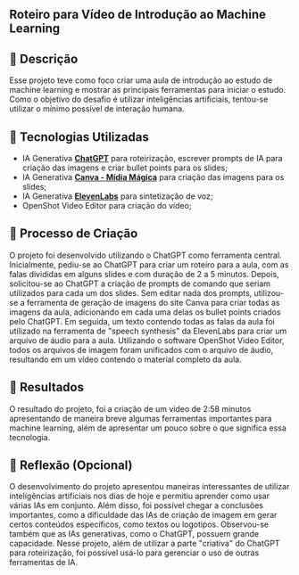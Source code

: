 ## Roteiro para Vídeo de Introdução ao Machine Learning

## 📒 Descrição
Esse projeto teve como foco criar uma aula de introdução ao estudo de machine learning e mostrar as principais ferramentas para iniciar o estudo.
Como o objetivo do desafio é utilizar inteligências artificiais, tentou-se utilizar o mínimo possível de interação humana.

## 🤖 Tecnologias Utilizadas
- IA Generativa **[ChatGPT](https://chat.openai.com)** para roteirização, escrever prompts de IA para criação das imagens e criar bullet points para os slides;
- IA Generativa **[Canva - Mídia Mágica](https://canva.com)** para criação das imagens para os slides;
- IA Generativa **[ElevenLabs](https://www.elevenlabs.io)** para sintetização de voz;
- OpenShot Video Editor para criação do vídeo;

## 🧐 Processo de Criação
O projeto foi desenvolvido utilizando o ChatGPT como ferramenta central. Inicialmente, pediu-se ao ChatGPT para criar um roteiro para a aula, com as falas divididas em alguns slides e com duração de 2 a 5 minutos. Depois, solicitou-se ao ChatGPT a criação de prompts de comando que seriam utilizados para cada um dos slides. Sem editar nada dos prompts, utilizou-se a ferramenta de geração de imagens do site Canva para criar todas as imagens da aula, adicionando em cada uma delas os bullet points criados pelo ChatGPT. Em seguida, um texto contendo todas as falas da aula foi utilizado na ferramenta de "speech synthesis" da ElevenLabs para criar um arquivo de áudio para a aula. Utilizando o software OpenShot Video Editor, todos os arquivos de imagem foram unificados com o arquivo de áudio, resultando em um vídeo contendo o material completo da aula.

## 🚀 Resultados
O resultado do projeto, foi a criação de um video de 2:58 minutos apresentando de maneira breve algumas ferramentas importantes para machine learning, além de apresentar um pouco sobre o que significa essa tecnologia.

## 💭 Reflexão (Opcional)
O desenvolvimento do projeto apresentou maneiras interessantes de utilizar inteligências artificiais nos dias de hoje e permitiu aprender como usar várias IAs em conjunto. Além disso, foi possível chegar a conclusões importantes, como a dificuldade das IAs de criação de imagem em gerar certos conteúdos específicos, como textos ou logotipos. Observou-se também que as IAs generativas, como o ChatGPT, possuem grande capacidade. Nesse projeto, além de utilizar a parte "criativa" do ChatGPT para roteirização, foi possível usá-lo para gerenciar o uso de outras ferramentas de IA.

